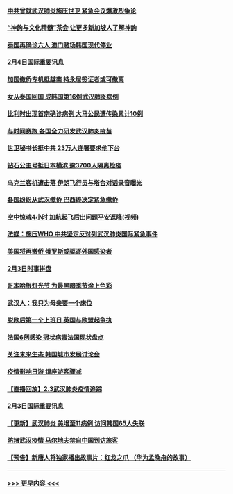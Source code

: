 #### [中共曾就武汉肺炎施压世卫 紧急会议爆激烈争论](../pages/prog202/a102769312.md?t=02050544) 
#### [“神韵与文化精髓”茶会 让更多新加坡人了解神韵](../pages/prog202/a102769286.md?t=02050544) 
#### [泰国再确诊六人 澳门赌场韩国现代停业](../pages/prog202/a102769239.md?t=02050544) 
#### [2月4日国际重要讯息](../pages/prog202/a102768884.md?t=02050544) 
#### [加国撤侨专机抵越南 持永居签证者或可撤离](../pages/prog202/a102768877.md?t=02050544) 
#### [女从泰国回国 成韩国第16例武汉肺炎病例](../pages/prog202/a102768669.md?t=02050544) 
#### [比利时出现首宗确诊病例 大马公民遭传染累计10例](../pages/prog202/a102768824.md?t=02050544) 
#### [与时间赛跑 各国全力研发武汉肺炎疫苗](../pages/prog202/a102768738.md?t=02050544) 
#### [世卫秘书长挺中共 23万人连署要求他下台](../pages/prog202/a102768717.md?t=02050544) 
#### [钻石公主号抵日本横滨 逾3700人隔离检疫](../pages/prog202/a102768714.md?t=02050544) 
#### [乌克兰客机遭击落 伊朗飞行员与塔台对话录音曝光](../pages/prog202/a102768645.md?t=02050544) 
#### [各国纷纷从武汉撤侨 巴西终决定紧急撤侨](../pages/prog202/a102768630.md?t=02050544) 
#### [空中惊魂4小时 加航起飞后出问题平安返降(视频)](../pages/prog202/a102768601.md?t=02050544) 
#### [法媒：施压WHO 中共坚定反对列武汉肺炎国际紧急事件](../pages/prog202/a102768584.md?t=02050544) 
#### [美国将再撤侨 俄罗斯或驱逐外国感染者](../pages/prog202/a102768247.md?t=02050544) 
#### [2月3日时事拼盘](../pages/prog202/a102768402.md?t=02050544) 
#### [哥本哈根灯光节 为最黑暗季节涂上色彩](../pages/prog202/a102768369.md?t=02050544) 
#### [武汉人：我只为母亲要一个床位](../pages/prog202/a102768250.md?t=02050544) 
#### [脱欧后第一个上班日 英国与欧盟起争执](../pages/prog202/a102768252.md?t=02050544) 
#### [法国6例感染 冠状病毒法国现状盘点](../pages/prog202/a102768157.md?t=02050544) 
#### [关注未来生态 韩国城市发展讨论会](../pages/prog202/a102768153.md?t=02050544) 
#### [疫情影响日游 银座游客骤减](../pages/prog202/a102768160.md?t=02050544) 
#### [【直播回放】2.3武汉肺炎疫情追踪](../pages/prog202/a102768128.md?t=02050544) 
#### [2月3日国际重要讯息](../pages/prog202/a102767896.md?t=02050544) 
#### [【更新】武汉肺炎 美增至11病例 访问韩国65人失联](../pages/prog202/a102758911.md?t=02050544) 
#### [防堵武汉疫情 马尔地夫禁自中国到访旅客](../pages/prog202/a102767847.md?t=02050544) 
#### [【预告】新唐人将独家播出故事片：红龙之爪 （华为孟晚舟的故事）](../pages/prog202/a102767728.md?t=02050544) 

----
#### [ >>> 更早内容 <<< ](../indexes/prog202-earlier.md)
